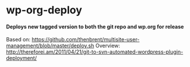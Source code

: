 # wp-org-deploy
#### Deploys new tagged version to both the git repo and wp.org for release

Based on: https://github.com/thenbrent/multisite-user-management/blob/master/deploy.sh
Overview: http://thereforei.am/2011/04/21/git-to-svn-automated-wordpress-plugin-deployment/

